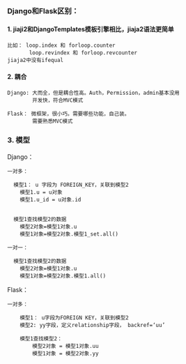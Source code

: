 
### Django和Flask区别：

#### 1. jiaji2和DjangoTemplates模板引擎相比，jiaja2语法更简单

	比如： loop.index 和 forloop.counter
		   loop.revindex 和 forloop.revcounter
	jiaja2中没有ifequal

#### 2. 耦合
	Django: 大而全，但是耦合性高。Auth，Permission，admin基本没用
			开发快，符合MVC模式

	Flask： 微框架，很小巧。需要哪些功能，自己装。
			需要熟悉MVC模式

### 3. 模型

Django：

	一对多：

	  模型1： u 字段为 FOREIGN_KEY，关联到模型2
	  	模型1.u = u对象
	  	模型1.u_id = u对象.id


	  模型1查找模型2的数据
	  	模型2对象=模型1对象.u
	  	模型1对象=模型2对象.模型1_set.all()

	一对一：

	  模型1查找模型2的数据
	  	模型2对象=模型1对象.u
	  	模型1对象=模型2对象.模型1.all()


 Flask：

	一对多：

	 	模型1： u字段为FOREIGN KEY，关联到模型2
	 	模型2: yy字段，定义relationship字段， backref=‘uu’

	 	模型1查找模型2：
	 		模型2对象 = 模型1对象.uu
	 		模型1对象 = 模型2对象.yy